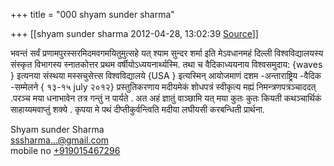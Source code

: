+++
title = "000 shyam sunder sharma"

+++
[[shyam sunder sharma	2012-04-28, 13:02:39 [Source](https://groups.google.com/g/bvparishat/c/Ww1ZqblPCuo)]]



भवन्तं सर्वं प्रणामपुरस्सरमिदमवगमयितुमुत्सहे यत् श्याम सुन्दर शर्मा इति मेऽवधानमहं दिल्ली विश्वविद्यालयस्य संस्कृत विभागस्य स्नातकोत्तर प्रथम वर्षीयोऽध्ययनार्थ्यस्मि. तथा च वैदिकाध्ययनाय विश्वसमुदाय: {waves } इत्यनया संस्थया मस्सचुसेत्त्स विश्वविद्यालये {USA } इत्यस्मिन् आयोजमाणं दशम -अन्ताराष्ट्रिय -वैदिक -सम्मेलने { १३-१५ july २०१२} प्रस्तुतिकरणाय मदीयमेकं शोधपत्रं स्वीकृत्य मह्यं निमन्त्रणपत्रञ्चाददत् .परञ्च मया
धनाभावेन तत्र गन्तुं न पार्यते . अत अहं ज्ञातुं वाञ्छामि यत् मया कुतः कुतः कियती कथञ्चार्थिकं साहाय्यमवाप्तुं शक्ये . कृपया मे पथं
दीप्तीकुर्वन्त्विति मदीया लघीयसी करबन्धिती प्रार्थना.

  
Shyam sunder Sharma  
[sssharma...@gmail.com]()  
mobile no [+919015467296](tel:+91%2090154%2067296)  

